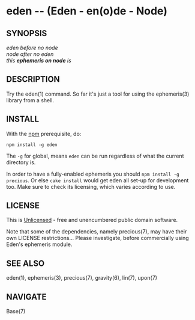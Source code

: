 # eden -- (Eden - en(o)de - Node)


## SYNOPSIS

_eden before no node_<br/>
_node after no eden_<br/>
_this **ephemeris on node** is_<br/>


## DESCRIPTION

Try the eden(1) command.
So far it's just a tool for using the ephemeris(3) library from a shell.


## INSTALL

With the [npm](http://npmjs.org/) prerequisite, do:

    npm install -g eden

The `-g` for global, means `eden` can be run
regardless of what the current directory is.

In order to have a fully-enabled ephemeris you should `npm install -g precious`.
Or else `cake install` would get eden all set-up for development too.  Make sure
to check its licensing, which varies according to use.


## LICENSE

This is [Unlicensed](UNLICENSE.html) -
free and unencumbered public domain software.

Note that some of the dependencies, namely precious(7),
may have their own LICENSE restrictions...
Please investigate, before commercially using Eden's ephemeris module.


## SEE ALSO

eden(1), ephemeris(3), precious(7), gravity(6), lin(7), upon(7)


## NAVIGATE

Base(7)

